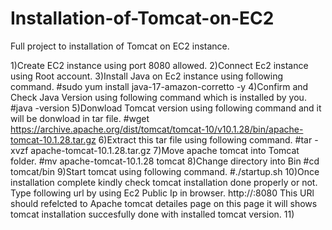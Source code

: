 # Installation-of-Tomcat-on-EC2
Full project to installation of Tomcat on EC2 instance.


1)Create EC2 instance using port 8080 allowed.
2)Connect Ec2 instance using Root account.
3)Install Java on Ec2 instance using following command.
  #sudo yum install java-17-amazon-corretto -y 
4)Confirm and Check Java Version using following command which is installed by you.
  #java -version
5)Donwload Tomcat version using following command and it will be donwload in tar file.
  #wget https://archive.apache.org/dist/tomcat/tomcat-10/v10.1.28/bin/apache-tomcat-10.1.28.tar.gz
6)Extract this tar file using following command.
  #tar -xvzf apache-tomcat-10.1.28.tar.gz
7)Move apache tomcat into Tomcat folder.
  #mv apache-tomcat-10.1.28 tomcat
8)Change directory into Bin
  #cd tomcat/bin
9)Start tomcat using following command.
  #./startup.sh
10)Once installation complete kindly check tomcat installation done properly or not.
   Type following url by using Ec2 Public Ip in browser.
  http://<your-ec2-public-ip>:8080
  This URl should refelcted to Apache tomcat detailes page on this page it will shows tomcat installation succesfully done with installed tomcat version.
11)
  


  

  


